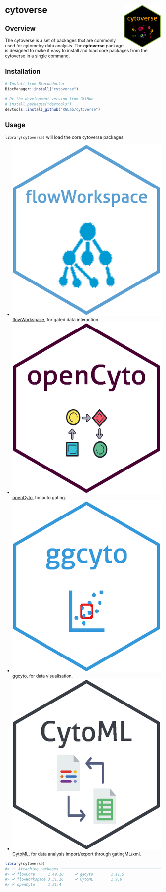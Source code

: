 
<!-- README.md is generated from README.Rmd. Please edit that file -->
cytoverse <a href='https:/cytoverse.org'><img src='man/figures/logo.png' align="right" height="138.5" /></a>
============================================================================================================

Overview
--------

The cytoverse is a set of packages that are commonly used for cytometry data analysis. The **cytoverse** package is designed to make it easy to install and load core packages from the cytoverse in a single command.

Installation
------------

``` r
# Install from Bioconductor
BiocManager::install("cytoverse")

# Or the development version from GitHub
# install.packages("devtools")
devtools::install_github("RGLab/cytoverse")
```

Usage
-----

`library(cytoverse)` will load the core cytoverse packages:

-   <img src = "https://github.com/RGLab/sticker/raw/master/flowworkspace/logo.png">[flowWorkspace](http:/github.com/RGLab/flowWorkspace), for gated data interaction.
-   <img src = "https://github.com/RGLab/sticker/raw/master/opencyto/logo.png">[openCyto](http:/github.com/RGLab/openCyto), for auto gating.
-   <img src = "https://github.com/RGLab/sticker/raw/master/ggcyto/logo.png">[ggcyto](http:/github.com/RGLab/ggcyto), for data visualisation.
-   <img src = "https://github.com/RGLab/sticker/raw/master/cytoml/logo.png">[CytoML](http:/github.com/RGLab/CytoML), for data analysis import/export through gatingML/xml.

``` r
library(cytoverse)
#> ── Attaching packages ─────────────────────────────────────────────────────────── cytoverse 0.0.0.9000 ──
#> ✔ flowCore      1.49.10     ✔ ggcyto        1.11.5 
#> ✔ flowWorkspace 3.31.16     ✔ CytoML        1.9.6  
#> ✔ openCyto      1.21.4
```
